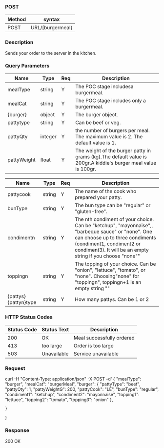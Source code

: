 

### POST
| Method  | syntax       |
|---|---|
| POST  |URL/[burgermeal}|


### Description
Sends your order to the server in the kitchen.

### Query Parameters

| Name  | Type  | Req  | Description  |
|---|---|---|---|
|mealType | string  | Y  | The POC stage includesa burgermeal.  |
|mealCat  | string  | Y  | The POC stage includes only a burgermeal.  |
|{burger}  | object  | Y  | The burger object.  |
|pattytype  | string  | Y  | Can be beef or veg.  |
|pattyQty   | integer  | Y  | the number of burgers per meal. The maximum value is 2. The default value is 1.  |
|pattyWeight   | float  |Y   | The weight of the burger patty in grams (kg).The default value is 200gr.A kiddie's burger meal value is 100gr.  |


| Name  |Type   | Req  |Description   |
|---|---|---|---|
| pattycook  | string  | Y  |The name of the cook who prepared your patty.   |
| bunType  | string  | Y  | The bun type can be "regular" or "gluten-free".  |
| condimentn  | string  | Y  | The nth condiment of your choice. Can be "ketchup", "mayonnaise",, "barbeque sauce" or "none". One can choose up to three condiments (condiment1, condiment2 or condiment3). It will be an empty string if you choose "none"" |
|toppingn  | string  | Y  |The topping of your choice. Can be "onion", "lettuce", "tomato", or "none". Choosing"none" for "toppingn", toppingn+1 is an empty string ""    |
| {pattys}{pattyn}type  | string  | Y  | How many pattys. Can be 1 or 2  |


### HTTP Status Codes
|Status Code   | Status Text  | Description  |
|---|---|---|
| 200  | OK  |  Meal successfully ordered |
| 413  | too large  | Order is too large  |
| 503  | Unavailable  |Service unavailable   |

### Request
curl -H "Content-Type: application/json" -X POST -d'
{
	"mealType": "burger",
	"mealCat": "burgerMeal",
	"burger": {
		"pattyType": "beef",
		"pattyQty": 1,
		"pattyWeightG": 200,
		"pattyCook": "LE",
		"bunType": "regular",
		"condiment1": "ketchup",
		"condiment2": "mayonnaise",
		"topping1": "lettuce",
		"topping2": "tomato",
		"topping3": "onion"
	},
	
	}
}

### Response
200 OK

